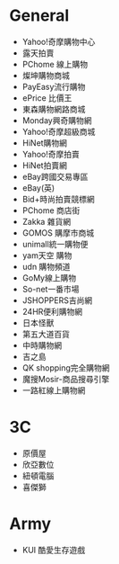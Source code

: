 General
=====
* Yahoo!奇摩購物中心
* 露天拍賣
* PChome 線上購物
* 燦坤購物商城
* PayEasy流行購物
* ePrice 比價王
* 東森購物網路商城
* Monday興奇購物網
* Yahoo!奇摩超級商城
* HiNet購物網
* Yahoo!奇摩拍賣
* HiNet拍賣網
* eBay跨國交易專區
* eBay(英)
* Bid+時尚拍賣競標網
* PChome 商店街
* Zakka 雜貨網
* GOMOS 購摩市商城
* unimall統一購物便
* yam天空 購物
* udn 購物頻道
* GoMy線上購物
* So-net一番市場
* JSHOPPERS吉尚網
* 24HR便利購物網
* 日本怪獸
* 第五大道百貨
* 中時購物網
* 吉之島
* QK shopping完全購物網
* 魔搜Mosir-商品搜尋引擎
* 一路紅線上購物網

3C
=====
* 原價屋
* 欣亞數位
* 紐頓電腦
* 喜傑獅

Army
=====
* KUI 酷愛生存遊戲
